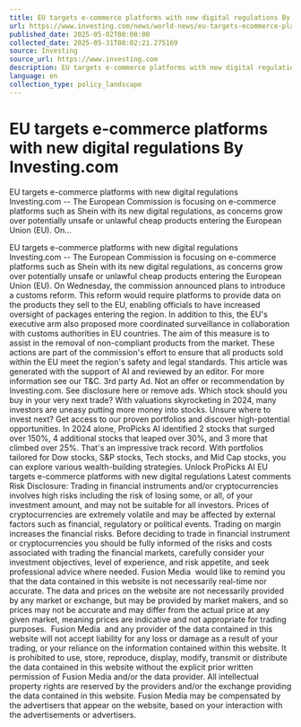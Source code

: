 ```yaml
---
title: EU targets e-commerce platforms with new digital regulations By Investing.com
url: https://www.investing.com/news/world-news/eu-targets-ecommerce-platforms-with-new-digital-regulations-93CH-3850218
published_date: 2025-05-02T00:00:00
collected_date: 2025-05-31T08:02:21.275169
source: Investing
source_url: https://www.investing.com
description: EU targets e-commerce platforms with new digital regulations Investing.com -- The European Commission is focusing on e-commerce platforms such as Shein with its new digital regulations, as concerns grow over potentially unsafe or unlawful cheap products entering the European Union (EU). On...
language: en
collection_type: policy_landscape
---
```


# EU targets e-commerce platforms with new digital regulations By Investing.com

EU targets e-commerce platforms with new digital regulations Investing.com -- The European Commission is focusing on e-commerce platforms such as Shein with its new digital regulations, as concerns grow over potentially unsafe or unlawful cheap products entering the European Union (EU). On...

EU targets e-commerce platforms with new digital regulations Investing.com -- The European Commission is focusing on e-commerce platforms such as Shein with its new digital regulations, as concerns grow over potentially unsafe or unlawful cheap products entering the European Union (EU). On Wednesday, the commission announced plans to introduce a customs reform. This reform would require platforms to provide data on the products they sell to the EU, enabling officials to have increased oversight of packages entering the region. In addition to this, the EU's executive arm also proposed more coordinated surveillance in collaboration with customs authorities in EU countries. The aim of this measure is to assist in the removal of non-compliant products from the market. These actions are part of the commission's effort to ensure that all products sold within the EU meet the region's safety and legal standards. This article was generated with the support of AI and reviewed by an editor. For more information see our T&amp;C. 3rd party Ad. Not an offer or recommendation by Investing.com. See disclosure here or remove ads. Which stock should you buy in your very next trade? With valuations skyrocketing in 2024, many investors are uneasy putting more money into stocks. Unsure where to invest next? Get access to our proven portfolios and discover high-potential opportunities. 
In 2024 alone, ProPicks AI identified 2 stocks that surged over 150%, 4 additional stocks that leaped over 30%, and 3 more that climbed over 25%. That's an impressive track record. 
With portfolios tailored for Dow stocks, S&amp;P stocks, Tech stocks, and Mid Cap stocks, you can explore various wealth-building strategies. Unlock ProPicks AI EU targets e-commerce platforms with new digital regulations Latest comments Risk Disclosure: Trading in financial instruments and/or cryptocurrencies involves high risks including the risk of losing some, or all, of your investment amount, and may not be suitable for all investors. Prices of cryptocurrencies are extremely volatile and may be affected by external factors such as financial, regulatory or political events. Trading on margin increases the financial risks. 
Before deciding to trade in financial instrument or cryptocurrencies you should be fully informed of the risks and costs associated with trading the financial markets, carefully consider your investment objectives, level of experience, and risk appetite, and seek professional advice where needed. 
 Fusion Media  would like to remind you that the data contained in this website is not necessarily real-time nor accurate. The data and prices on the website are not necessarily provided by any market or exchange, but may be provided by market makers, and so prices may not be accurate and may differ from the actual price at any given market, meaning prices are indicative and not appropriate for trading purposes.  Fusion Media  and any provider of the data contained in this website will not accept liability for any loss or damage as a result of your trading, or your reliance on the information contained within this website. 
It is prohibited to use, store, reproduce, display, modify, transmit or distribute the data contained in this website without the explicit prior written permission of Fusion Media and/or the data provider. All intellectual property rights are reserved by the providers and/or the exchange providing the data contained in this website. 
 Fusion Media may be compensated by the advertisers that appear on the website, based on your interaction with the advertisements or advertisers.